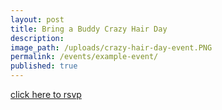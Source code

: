 ```yaml
---
layout: post
title: Bring a Buddy Crazy Hair Day
description:
image_path: /uploads/crazy-hair-day-event.PNG
permalink: /events/example-event/
published: true
---
```



[click here to rsvp](javascript:void(location.href='mailto:'+String.fromCharCode(109,114,115,46,106,97,117,99,104,46,105,98,98,97,64,103,109,97,105,108,46,99,111,109)+'?subject=bring%20a%20buddy'))